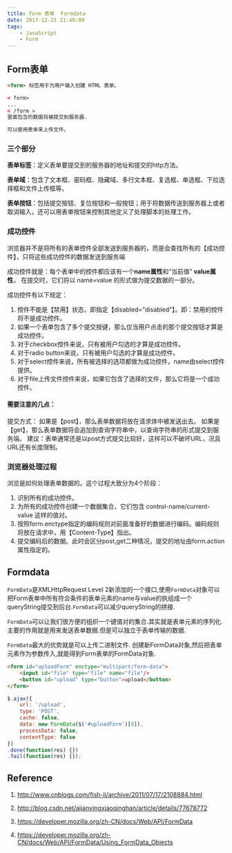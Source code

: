 ```yaml
---
title: Form 表单  Formdata
date: 2017-12-21 21:40:09
tags:
    - JavaScript
    - Form
---
```


## Form表单

```html
<form> 标签用于为用户输入创建 HTML 表单。

< form>
...
< /form >
里面包含的数据将被提交到服务器.

可以使用表单来上传文件。
```
### 三个部分

**表单标签**：定义表单要提交到的服务器的地址和提交的http方法。

**表单域**：包含了文本框、密码框、隐藏域、多行文本框、复选框、单选框、下拉选择框和文件上传框等。

**表单按钮**：包括提交按钮、复位按钮和一般按钮；用于将数据传送到服务器上或者取消输入，还可以用表单按钮来控制其他定义了处理脚本的处理工作。


### 成功控件
浏览器并不是将所有的表单控件全部发送到服务器的，而是会查找所有的【成功控件】，只将这些成功控件的数据发送到服务端

成功控件就是：每个表单中的控件都应该有一个**name属性**和”当前值“  **value属性**， 在提交时，它们将以 name=value 的形式做为提交数据的一部分。

成功控件有以下规定：
1. 控件不能是【禁用】状态，即指定【disabled="disabled"】。即：禁用的控件将不是成功控件。
2. 如果一个表单包含了多个提交按键，那么仅当用户点击的那个提交按钮才算是成功控件。
3. 对于checkbox控件来说，只有被用户勾选的才算是成功控件。
4. 对于radio button来说，只有被用户勾选的才算是成功控件。
5. 对于select控件来说，所有被选择的选项都做为成功控件，name由select控件提供。
6. 对于file上传文件控件来说，如果它包含了选择的文件，那么它将是一个成功控件。


#### 需要注意的几点：

提交方式：
如果是【post】，那么表单数据将放在请求体中被发送出去。
如果是【get】，那么表单数据将会追加到查询字符串中，以查询字符串的形式提交到服务端。
建议：表单通常还是以post方式提交比较好，这样可以不破坏URL，况且URL还有长度限制。


### 浏览器处理过程

浏览是如何处理表单数据的。这个过程大致分为4个阶段：
1. 识别所有的成功控件。
2. 为所有的成功控件创建一个数据集合，它们包含 control-name/current-value 这样的值对。
3. 按照form.enctype指定的编码规则对前面准备好的数据进行编码。编码规则将放在请求中，用【Content-Type】指出。
4. 提交编码后的数据。此时会区分post,get二种情况，提交的地址由form.action属性指定的。


## Formdata


`FormData`是XMLHttpRequest Level 2新添加的一个接口,使用`FormData`对象可以把Form表单中所有符合条件的表单元素的name与value的执组成一个queryString提交到后台.`FormData`可以减少queryString的拼接.

`FormData`可以让我们很方便的组织一个键值对的集合.其实就是表单元素的序列化.主要的作用就是用来发送表单数据.但是可以独立于表单传输的数据.

`FormData`最大的优势就是可以上传二进制文件. 创建新FormData对象,然后把表单元素作为参数传入,就能得到Form表单的FormData对象.


```html
<form id="uploadForm" enctype="multipart/form-data">
    <input id="file" type="file" name="file"/>
    <button id="upload" type="button">upload</button>
</form>
```

```javascript
$.ajax({
    url: '/upload',
    type: 'POST',
    cache: false,
    data: new FormData($('#uploadForm')[0]),
    processData: false,
    contentType: false
})
.done(function(res) {})
.fail(function(res) {});
```


## Reference

1. http://www.cnblogs.com/fish-li/archive/2011/07/17/2108884.html
2. http://blog.csdn.net/ajianyingxiaoqinghan/article/details/77678772

3. https://developer.mozilla.org/zh-CN/docs/Web/API/FormData
4. https://developer.mozilla.org/zh-CN/docs/Web/API/FormData/Using_FormData_Objects

